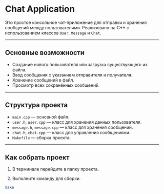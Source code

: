 # Chat Application

Это простое консольное чат-приложение для отправки и хранения сообщений между пользователями. Реализовано на C++ с использованием классов `User`, `Message` и `Chat`.

---

## Основные возможности

- Создание нового пользователя или загрузка существующего из файла.
- Ввод сообщения с указанием отправителя и получателя.
- Хранение сообщений в файл.
- Просмотр всех сохранённых сообщений.

---

## Структура проекта

- `main.cpp` — основной файл.
- `user.h`, `user.cpp` — класс для хранения данных пользователя.
- `message.h`, `message.cpp` — класс для хранения сообщений.
- `chat.h`, `chat.cpp` — класс для управления сообщениями.
- `Makefile` — сборка проекта.

---

## Как собрать проект

1. В терминале перейдите в папку проекта.

2. Выполните команду для сборки:

```bash
make
